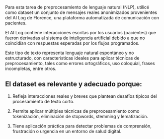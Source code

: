 Para esta tarea de preprocesamiento de lenguaje natural (NLP), utilicé como dataset un conjunto de mensajes reales anonimizados provenientes del AI Log de Florence, una plataforma automatizada de comunicación con pacientes.

El AI Log contiene interacciones escritas por los usuarios (pacientes) que fueron derivadas al sistema de inteligencia artificial debido a que no coincidían con respuestas esperadas por los flujos programados.

Este tipo de texto representa lenguaje natural espontáneo y no estructurado, con características ideales para aplicar técnicas de preprocesamiento, tales como errores ortográficos, uso coloquial, frases incompletas, entre otros.

## El dataset es relevante y adecuado porque:

1. Refleja interacciones reales y breves que plantean desafíos típicos del procesamiento de texto corto.

2. Permite aplicar múltiples técnicas de preprocesamiento como tokenización, eliminación de stopwords, stemming y lematización.

3. Tiene aplicación práctica para detectar problemas de comprensión, frustración o urgencia en un entorno de salud digital.
